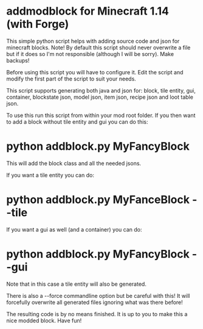 # addmodblock for Minecraft 1.14 (with Forge)
This simple python script helps with adding source code and json for minecraft blocks. Note! By default this script should never overwrite a file but if it does so I'm not responsible (although I will be sorry). Make backups!

Before using this script you will have to configure it. Edit the script and modify the first part of the script to suit your needs.

This script supports generating both java and json for: block, tile entity, gui, container, blockstate json, model json, item json, recipe json and loot table json.

To use this run this script from within your mod root folder. If you then want to add a block without tile entity and gui you can do this:

# python addblock.py MyFancyBlock

This will add the block class and all the needed jsons.

If you want a tile entity you can do:

# python addblock.py MyFanceBlock --tile

If you want a gui as well (and a container) you can do:

# python addblock.py MyFancyBlock --gui

Note that in this case a tile entity will also be generated.

There is also a --force commandline option but be careful with this! It will forcefully overwrite all generated files ignoring what was there before!


The resulting code is by no means finished. It is up to you to make this a nice modded block. Have fun!



